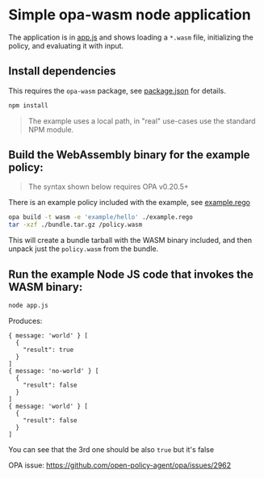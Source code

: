 # Simple opa-wasm node application

The application is in [app.js](./app.js) and shows loading a `*.wasm` file, initializing
the policy, and evaluating it with input.

## Install dependencies

This requires the `opa-wasm` package, see [package.json](./package.json) for details.

```bash
npm install
```

> The example uses a local path, in "real" use-cases use the standard NPM module.

## Build the WebAssembly binary for the example policy:

> The syntax shown below requires OPA v0.20.5+

There is an example policy included with the example, see [example.rego](./example.rego)

```bash
opa build -t wasm -e 'example/hello' ./example.rego
tar -xzf ./bundle.tar.gz /policy.wasm
```

This will create a bundle tarball with the WASM binary included, and then unpack just the `policy.wasm` from the bundle.

## Run the example Node JS code that invokes the WASM binary:

```bash
node app.js
```
Produces:
```
{ message: 'world' } [
  {
    "result": true
  }
]
{ message: 'no-world' } [
  {
    "result": false
  }
]
{ message: 'world' } [
  {
    "result": false
  }
]
```

You can see that the 3rd one should be also `true` but it's false

OPA issue: https://github.com/open-policy-agent/opa/issues/2962
